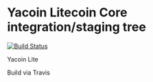 Yacoin Litecoin Core integration/staging tree
=====================================

[![Build Status](https://travis-ci.org/dev34253/litecoin.svg?branch=master)](https://travis-ci.org/dev34253/litecoin)

Yacoin Lite

Build via Travis